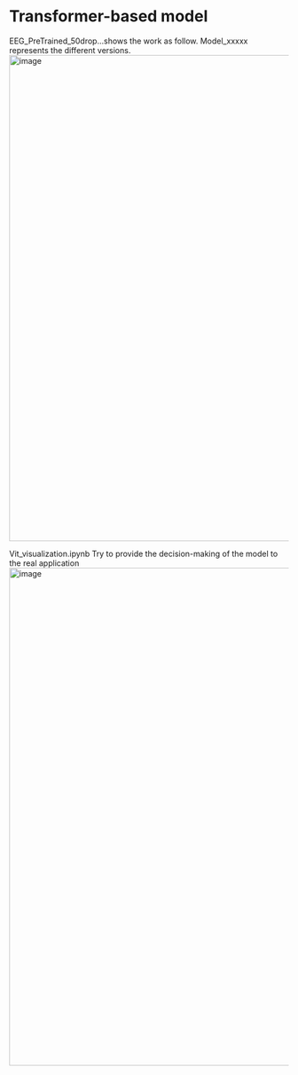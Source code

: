 # Transformer-based model

EEG_PreTrained_50drop...shows the work as follow.
Model_xxxxx represents the different versions.
<img width="877" alt="image" src="https://user-images.githubusercontent.com/34312998/133877516-fc4f2b31-6c1b-4674-ae87-d86107c62005.png">





Vit_visualization.ipynb
Try to provide the decision-making of the model to the real application
<img width="898" alt="image" src="https://user-images.githubusercontent.com/34312998/133877630-9b2f2eec-11e0-4d41-8c36-5afd02dd78d6.png">
